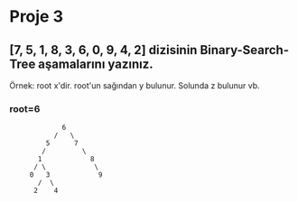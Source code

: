 # Proje 3
## [7, 5, 1, 8, 3, 6, 0, 9, 4, 2] dizisinin Binary-Search-Tree aşamalarını yazınız.


Örnek: root x'dir. root'un sağından y bulunur. Solunda z bulunur vb.


### root=6

````
             6
           /   \
         5      7
        /         \
       1            8
      / \            \
     0   3            9
       /  \
      2    4
````